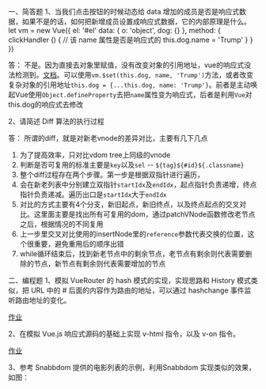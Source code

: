 一、简答题
1、当我们点击按钮的时候动态给 data 增加的成员是否是响应式数据，如果不是的话，如何把新增成员设置成响应式数据，它的内部原理是什么。
let vm = new Vue({
 el: '#el'
 data: {
  o: 'object',
  dog: {}
 },
 method: {
  clickHandler () {
   // 该 name 属性是否是响应式的
   this.dog.name = 'Trump'
  }
 }
})
 

答： 不是。因为直接去对象里赋值，没有改变对象的引用地址，vue的响应式没法检测到。[文档](https://cn.vuejs.org/v2/guide/reactivity.html)。可以使用`vm.$set(this.dog, name, 'Trump')`方法，或者改变复杂对象的引用地址`this.dog = {...this.dog, name: 'Trump'}`。前者是主动唤起Vue使用`Object.defineProperty`去把`name`属性变为响应式，后者是利用`Vue`对this.dog的响应式去修改

2、请简述 Diff 算法的执行过程
 
答： 所谓的diff，就是对新老vnode的差异对比，主要有几下几点

1. 为了提高效率，只对比vdom tree上同级的vnode
2. 判断是否可复用的标准主要是`key`以及`sel` -- `${tag}${#id}${.classname}`
3. 整个diff过程存在两个步骤。第一步是根据双指针进行遍历，
4. 会在新老列表中分别建立双指针`startIdx`及`endIdx`，起点指针负责递增，终点指针负责递减。遍历出口是`startIdx`大于`endIdx`
5. 对比的方式主要有4个分支，新旧起点，新旧终点，以及终点起点的交叉对比。这里面主要是找出所有可复用的dom，通过patchVNode函数修改老节点之后，根据情况的不同复用
6. 上一步里交叉对比使用的insertNode里的`reference`参数代表交换的位置，这个很重要，避免重用后的顺序出错
7. while循环结束后，找到新老节点中的剩余节点，老节点有剩余则代表需要删除的节点，新节点有剩余则代表需要增加的节点

二、编程题
1、模拟 VueRouter 的 hash 模式的实现，实现思路和 History 模式类似，把 URL 中的 # 后面的内容作为路由的地址，可以通过 hashchange 事件监听路由地址的变化。

[作业](./practise/vue-router-test)

2、在模拟 Vue.js 响应式源码的基础上实现 v-html 指令，以及 v-on 指令。
 
[作业](./practise/vue/compiler)

3、参考 Snabbdom 提供的电影列表的示例，利用Snabbdom 实现类似的效果，如图：